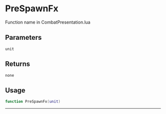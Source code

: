 # PreSpawnFx
Function name in CombatPresentation.lua
## Parameters
`unit`
## Returns
`none`
## Usage
```lua
function PreSpawnFx(unit)
```
---
